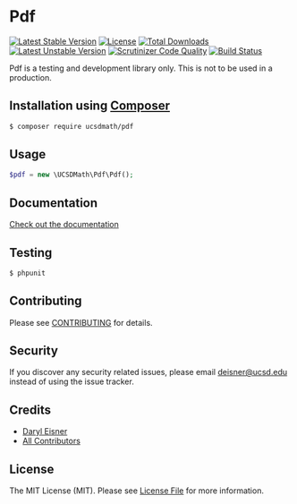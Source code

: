 # Pdf[![Latest Stable Version](https://poser.pugx.org/ucsdmath/Pdf/v/stable)](https://packagist.org/packages/ucsdmath/Pdf)[![License](https://poser.pugx.org/ucsdmath/Pdf/license)](https://packagist.org/packages/ucsdmath/Pdf)[![Total Downloads](https://poser.pugx.org/ucsdmath/Pdf/downloads)](https://packagist.org/packages/ucsdmath/Pdf)[![Latest Unstable Version](https://poser.pugx.org/ucsdmath/Pdf/v/unstable)](https://packagist.org/packages/ucsdmath/Pdf)[![Scrutinizer Code Quality](https://scrutinizer-ci.com/g/ucsdmath/Pdf/badges/quality-score.png?b=master)](https://scrutinizer-ci.com/g/ucsdmath/Pdf/?branch=master)[![Build Status](https://scrutinizer-ci.com/g/ucsdmath/Pdf/badges/build.png?b=master)](https://scrutinizer-ci.com/g/ucsdmath/Pdf/build-status/master)Pdf is a testing and development library only. This is not to be used in a production.## Installation using [Composer](http://getcomposer.org/)```bash$ composer require ucsdmath/pdf```## Usage``` php$pdf = new \UCSDMath\Pdf\Pdf();```## Documentation[Check out the documentation](http://math.ucsd.edu/~deisner/documentation/Pdf/)## Testing``` bash$ phpunit```## ContributingPlease see [CONTRIBUTING](CONTRIBUTING.md) for details.## SecurityIf you discover any security related issues, please email deisner@ucsd.edu instead of using the issue tracker.## Credits- [Daryl Eisner](https://github.com/UCSDMath)- [All Contributors](../../contributors)## LicenseThe MIT License (MIT). Please see [License File](LICENSE) for more information.